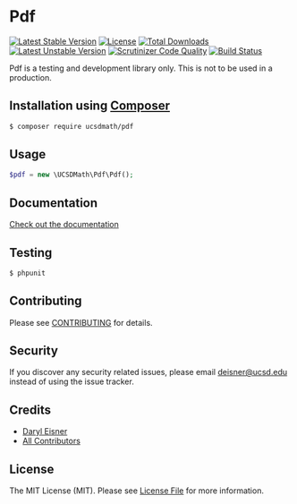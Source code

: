 # Pdf[![Latest Stable Version](https://poser.pugx.org/ucsdmath/Pdf/v/stable)](https://packagist.org/packages/ucsdmath/Pdf)[![License](https://poser.pugx.org/ucsdmath/Pdf/license)](https://packagist.org/packages/ucsdmath/Pdf)[![Total Downloads](https://poser.pugx.org/ucsdmath/Pdf/downloads)](https://packagist.org/packages/ucsdmath/Pdf)[![Latest Unstable Version](https://poser.pugx.org/ucsdmath/Pdf/v/unstable)](https://packagist.org/packages/ucsdmath/Pdf)[![Scrutinizer Code Quality](https://scrutinizer-ci.com/g/ucsdmath/Pdf/badges/quality-score.png?b=master)](https://scrutinizer-ci.com/g/ucsdmath/Pdf/?branch=master)[![Build Status](https://scrutinizer-ci.com/g/ucsdmath/Pdf/badges/build.png?b=master)](https://scrutinizer-ci.com/g/ucsdmath/Pdf/build-status/master)Pdf is a testing and development library only. This is not to be used in a production.## Installation using [Composer](http://getcomposer.org/)```bash$ composer require ucsdmath/pdf```## Usage``` php$pdf = new \UCSDMath\Pdf\Pdf();```## Documentation[Check out the documentation](http://math.ucsd.edu/~deisner/documentation/Pdf/)## Testing``` bash$ phpunit```## ContributingPlease see [CONTRIBUTING](CONTRIBUTING.md) for details.## SecurityIf you discover any security related issues, please email deisner@ucsd.edu instead of using the issue tracker.## Credits- [Daryl Eisner](https://github.com/UCSDMath)- [All Contributors](../../contributors)## LicenseThe MIT License (MIT). Please see [License File](LICENSE) for more information.